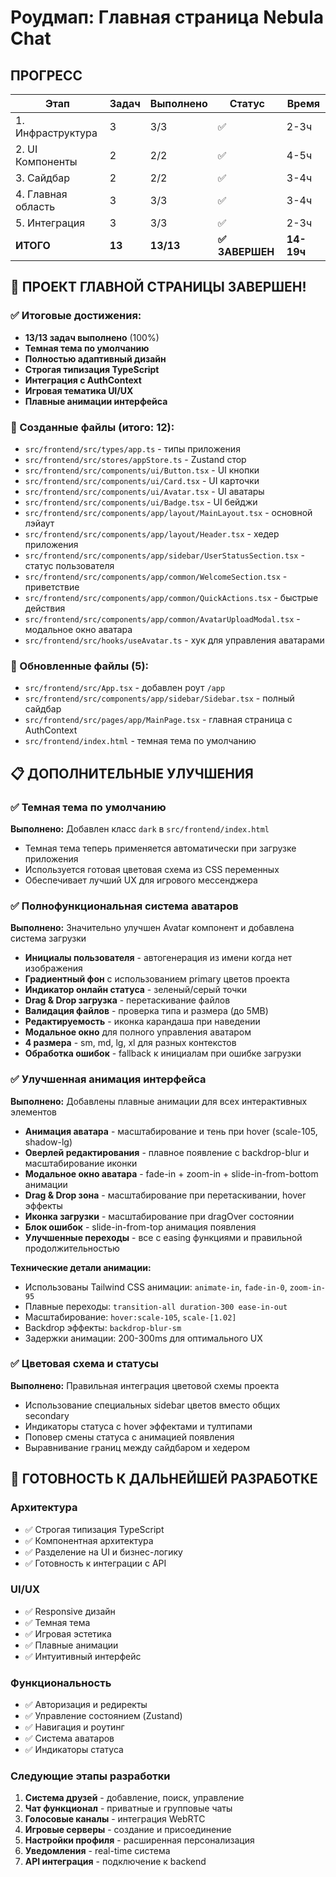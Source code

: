 # Роудмап: Главная страница Nebula Chat

## ПРОГРЕСС

| Этап | Задач | Выполнено | Статус | Время |
|------|-------|-----------|---------|-------|
| 1. Инфраструктура | 3 | 3/3 | ✅ | 2-3ч |
| 2. UI Компоненты | 2 | 2/2 | ✅ | 4-5ч |
| 3. Сайдбар | 2 | 2/2 | ✅ | 3-4ч |
| 4. Главная область | 3 | 3/3 | ✅ | 3-4ч |
| 5. Интеграция | 3 | 3/3 | ✅ | 2-3ч |
| **ИТОГО** | **13** | **13/13** | **✅ ЗАВЕРШЕН** | **14-19ч** |

## 🎉 ПРОЕКТ ГЛАВНОЙ СТРАНИЦЫ ЗАВЕРШЕН!

### ✅ Итоговые достижения:
- **13/13 задач выполнено** (100%)
- **Темная тема по умолчанию** 
- **Полностью адаптивный дизайн**
- **Строгая типизация TypeScript**
- **Интеграция с AuthContext**
- **Игровая тематика UI/UX**
- **Плавные анимации интерфейса**

### 📁 Созданные файлы (итого: 12):
- `src/frontend/src/types/app.ts` - типы приложения
- `src/frontend/src/stores/appStore.ts` - Zustand стор  
- `src/frontend/src/components/ui/Button.tsx` - UI кнопки
- `src/frontend/src/components/ui/Card.tsx` - UI карточки
- `src/frontend/src/components/ui/Avatar.tsx` - UI аватары
- `src/frontend/src/components/ui/Badge.tsx` - UI бейджи
- `src/frontend/src/components/app/layout/MainLayout.tsx` - основной лэйаут
- `src/frontend/src/components/app/layout/Header.tsx` - хедер приложения
- `src/frontend/src/components/app/sidebar/UserStatusSection.tsx` - статус пользователя
- `src/frontend/src/components/app/common/WelcomeSection.tsx` - приветствие
- `src/frontend/src/components/app/common/QuickActions.tsx` - быстрые действия
- `src/frontend/src/components/app/common/AvatarUploadModal.tsx` - модальное окно аватара
- `src/frontend/src/hooks/useAvatar.ts` - хук для управления аватарами

### 🔧 Обновленные файлы (5):
- `src/frontend/src/App.tsx` - добавлен роут `/app`
- `src/frontend/src/components/app/sidebar/Sidebar.tsx` - полный сайдбар
- `src/frontend/src/pages/app/MainPage.tsx` - главная страница с AuthContext
- `src/frontend/index.html` - темная тема по умолчанию

## 📋 ДОПОЛНИТЕЛЬНЫЕ УЛУЧШЕНИЯ

### ✅ Темная тема по умолчанию
**Выполнено:** Добавлен класс `dark` в `src/frontend/index.html`
- Темная тема теперь применяется автоматически при загрузке приложения
- Используется готовая цветовая схема из CSS переменных
- Обеспечивает лучший UX для игрового мессенджера

### ✅ Полнофункциональная система аватаров
**Выполнено:** Значительно улучшен Avatar компонент и добавлена система загрузки
- **Инициалы пользователя** - автогенерация из имени когда нет изображения
- **Градиентный фон** с использованием primary цветов проекта
- **Индикатор онлайн статуса** - зеленый/серый точки
- **Drag & Drop загрузка** - перетаскивание файлов
- **Валидация файлов** - проверка типа и размера (до 5MB)
- **Редактируемость** - иконка карандаша при наведении
- **Модальное окно** для полного управления аватаром
- **4 размера** - sm, md, lg, xl для разных контекстов
- **Обработка ошибок** - fallback к инициалам при ошибке загрузки

### ✅ Улучшенная анимация интерфейса
**Выполнено:** Добавлены плавные анимации для всех интерактивных элементов
- **Анимация аватара** - масштабирование и тень при hover (scale-105, shadow-lg)
- **Оверлей редактирования** - плавное появление с backdrop-blur и масштабирование иконки
- **Модальное окно аватара** - fade-in + zoom-in + slide-in-from-bottom анимации
- **Drag & Drop зона** - масштабирование при перетаскивании, hover эффекты
- **Иконка загрузки** - масштабирование при dragOver состоянии
- **Блок ошибок** - slide-in-from-top анимация появления
- **Улучшенные переходы** - все с easing функциями и правильной продолжительностью

**Технические детали анимации:**
- Использованы Tailwind CSS анимации: `animate-in`, `fade-in-0`, `zoom-in-95`
- Плавные переходы: `transition-all duration-300 ease-in-out`
- Масштабирование: `hover:scale-105`, `scale-[1.02]`
- Backdrop эффекты: `backdrop-blur-sm`
- Задержки анимации: 200-300ms для оптимального UX

### ✅ Цветовая схема и статусы
**Выполнено:** Правильная интеграция цветовой схемы проекта
- Использование специальных sidebar цветов вместо общих secondary
- Индикаторы статуса с hover эффектами и тултипами
- Поповер смены статуса с анимацией появления
- Выравнивание границ между сайдбаром и хедером

## 🚀 ГОТОВНОСТЬ К ДАЛЬНЕЙШЕЙ РАЗРАБОТКЕ

### Архитектура
- ✅ Строгая типизация TypeScript
- ✅ Компонентная архитектура
- ✅ Разделение на UI и бизнес-логику
- ✅ Готовность к интеграции с API

### UI/UX
- ✅ Responsive дизайн
- ✅ Темная тема
- ✅ Игровая эстетика
- ✅ Плавные анимации
- ✅ Интуитивный интерфейс

### Функциональность
- ✅ Авторизация и редиректы
- ✅ Управление состоянием (Zustand)
- ✅ Навигация и роутинг
- ✅ Система аватаров
- ✅ Индикаторы статуса

### Следующие этапы разработки
1. **Система друзей** - добавление, поиск, управление
2. **Чат функционал** - приватные и групповые чаты
3. **Голосовые каналы** - интеграция WebRTC
4. **Игровые серверы** - создание и присоединение
5. **Настройки профиля** - расширенная персонализация
6. **Уведомления** - real-time система
7. **API интеграция** - подключение к backend 